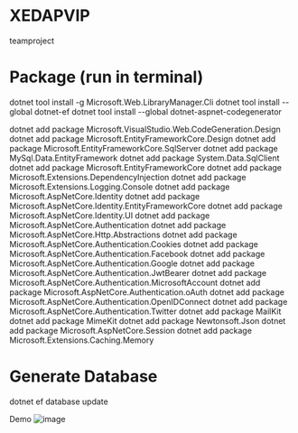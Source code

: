 # XEDAPVIP

teamproject

# Package (run in terminal)

dotnet tool install -g Microsoft.Web.LibraryManager.Cli
dotnet tool install --global dotnet-ef
dotnet tool install --global dotnet-aspnet-codegenerator

dotnet add package Microsoft.VisualStudio.Web.CodeGeneration.Design
dotnet add package Microsoft.EntityFrameworkCore.Design
dotnet add package Microsoft.EntityFrameworkCore.SqlServer
dotnet add package MySql.Data.EntityFramework
dotnet add package System.Data.SqlClient
dotnet add package Microsoft.EntityFrameworkCore
dotnet add package Microsoft.Extensions.DependencyInjection
dotnet add package Microsoft.Extensions.Logging.Console
dotnet add package Microsoft.AspNetCore.Identity
dotnet add package Microsoft.AspNetCore.Identity.EntityFrameworkCore
dotnet add package Microsoft.AspNetCore.Identity.UI
dotnet add package Microsoft.AspNetCore.Authentication
dotnet add package Microsoft.AspNetCore.Http.Abstractions
dotnet add package Microsoft.AspNetCore.Authentication.Cookies
dotnet add package Microsoft.AspNetCore.Authentication.Facebook
dotnet add package Microsoft.AspNetCore.Authentication.Google
dotnet add package Microsoft.AspNetCore.Authentication.JwtBearer
dotnet add package Microsoft.AspNetCore.Authentication.MicrosoftAccount
dotnet add package Microsoft.AspNetCore.Authentication.oAuth
dotnet add package Microsoft.AspNetCore.Authentication.OpenIDConnect
dotnet add package Microsoft.AspNetCore.Authentication.Twitter
dotnet add package MailKit
dotnet add package MimeKit
dotnet add package Newtonsoft.Json
dotnet add package Microsoft.AspNetCore.Session
dotnet add package Microsoft.Extensions.Caching.Memory

# Generate Database

dotnet ef database update


Demo
![image](https://github.com/user-attachments/assets/c7e45e22-7733-46c9-b507-d1d3a9dd85fc)
